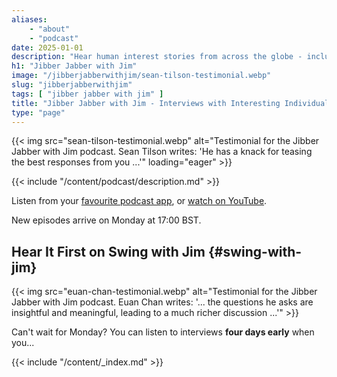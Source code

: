 ```yaml
---
aliases:
    - "about"
    - "podcast"
date: 2025-01-01
description: "Hear human interest stories from across the globe - including subject matter experts on sustainability, human rights, and entrepreneurship."
h1: "Jibber Jabber with Jim"
image: "/jibberjabberwithjim/sean-tilson-testimonial.webp"
slug: "jibberjabberwithjim"
tags: [ "jibber jabber with jim" ]
title: "Jibber Jabber with Jim - Interviews with Interesting Individuals"
type: "page"
---
```


{{< img src="sean-tilson-testimonial.webp" alt="Testimonial for the Jibber Jabber with Jim podcast. Sean Tilson writes: 'He has a knack for teasing the best responses from you ...'" loading="eager" >}}

{{< include "/content/podcast/description.md" >}}

Listen from your [favourite podcast app](/spotify/), or [watch on YouTube](/youtube/).

New episodes arrive on Monday at 17:00 BST.

## Hear It First on Swing with Jim {#swing-with-jim}

{{< img src="euan-chan-testimonial.webp" alt="Testimonial for the Jibber Jabber with Jim podcast. Euan Chan writes: '... the questions he asks are insightful and meaningful, leading to a much richer discussion ...'" >}}

Can't wait for Monday? You can listen to interviews **four days early** when you...

{{< include "/content/_index.md" >}}
